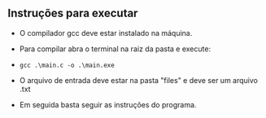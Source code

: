 ## Instruções para executar 


- O compilador gcc deve estar instalado na máquina.
- Para compilar abra o terminal na raiz da pasta e execute:
- ```gcc .\main.c -o .\main.exe```


- O arquivo de entrada deve estar na pasta "files" e deve ser um arquivo .txt
- Em seguida basta seguir as instruções do programa.